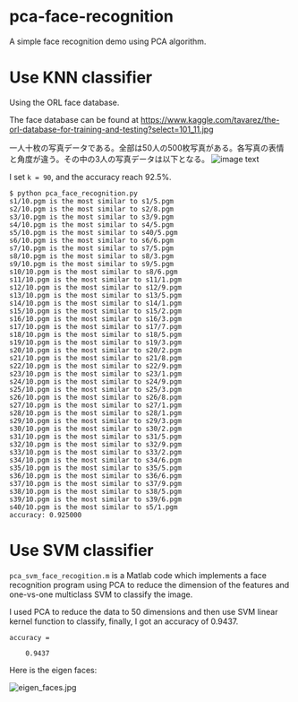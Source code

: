 # pca-face-recognition
A simple face recognition demo using PCA algorithm.

# Use KNN classifier

Using the ORL face database.

The face database can be found at https://www.kaggle.com/tavarez/the-orl-database-for-training-and-testing?select=101_11.jpg

一人十枚の写真データである。全部は50人の500枚写真がある。各写真の表情と角度が違う。その中の3人の写真データは以下となる。
![image text](https://github.com/KKK12321/PCA-face-recognition/blob/main/face%20sample%20data.png)


I set ```k = 90```, and the accuracy reach 92.5%.

```shell
$ python pca_face_recognition.py
s1/10.pgm is the most similar to s1/5.pgm
s2/10.pgm is the most similar to s2/8.pgm
s3/10.pgm is the most similar to s3/9.pgm
s4/10.pgm is the most similar to s4/5.pgm
s5/10.pgm is the most similar to s40/5.pgm
s6/10.pgm is the most similar to s6/6.pgm
s7/10.pgm is the most similar to s7/5.pgm
s8/10.pgm is the most similar to s8/3.pgm
s9/10.pgm is the most similar to s9/5.pgm
s10/10.pgm is the most similar to s8/6.pgm
s11/10.pgm is the most similar to s11/1.pgm
s12/10.pgm is the most similar to s12/9.pgm
s13/10.pgm is the most similar to s13/5.pgm
s14/10.pgm is the most similar to s14/1.pgm
s15/10.pgm is the most similar to s15/2.pgm
s16/10.pgm is the most similar to s16/3.pgm
s17/10.pgm is the most similar to s17/7.pgm
s18/10.pgm is the most similar to s18/5.pgm
s19/10.pgm is the most similar to s19/3.pgm
s20/10.pgm is the most similar to s20/2.pgm
s21/10.pgm is the most similar to s21/8.pgm
s22/10.pgm is the most similar to s22/9.pgm
s23/10.pgm is the most similar to s23/1.pgm
s24/10.pgm is the most similar to s24/9.pgm
s25/10.pgm is the most similar to s25/3.pgm
s26/10.pgm is the most similar to s26/8.pgm
s27/10.pgm is the most similar to s27/1.pgm
s28/10.pgm is the most similar to s28/1.pgm
s29/10.pgm is the most similar to s29/3.pgm
s30/10.pgm is the most similar to s30/2.pgm
s31/10.pgm is the most similar to s31/5.pgm
s32/10.pgm is the most similar to s32/9.pgm
s33/10.pgm is the most similar to s33/2.pgm
s34/10.pgm is the most similar to s34/6.pgm
s35/10.pgm is the most similar to s35/5.pgm
s36/10.pgm is the most similar to s36/6.pgm
s37/10.pgm is the most similar to s37/9.pgm
s38/10.pgm is the most similar to s38/5.pgm
s39/10.pgm is the most similar to s39/6.pgm
s40/10.pgm is the most similar to s5/1.pgm
accuracy: 0.925000
```

# Use SVM classifier

```pca_svm_face_recogition.m``` is a Matlab code which implements a face recognition program using PCA to reduce the dimension of the features and one-vs-one multiclass SVM to classify the image.

I used PCA to reduce the data to 50 dimensions and then use SVM linear kernel function to classify, finally, I got an accuracy of 0.9437.

```
accuracy =

    0.9437
```

Here is the eigen faces:

![eigen_faces.jpg](https://github.com/techping/pca-face-recognition/raw/master/eigen_faces.jpg)
